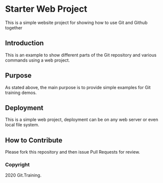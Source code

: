 # Starter Web Project

This is a simple website project for showing
how to use Git and Github together

## Introduction

This is an example to show different parts of
the Git repository and various commands using
a web project.

## Purpose

As stated above, the main purpose is to provide
simple examples for Git training demos.

## Deployment

This is a simple web project, deployment can be
on any web server or even local file system.

## How to Contribute

Please fork this repository and then issue Pull Requests for review.

### Copyright
2020 Git.Training.